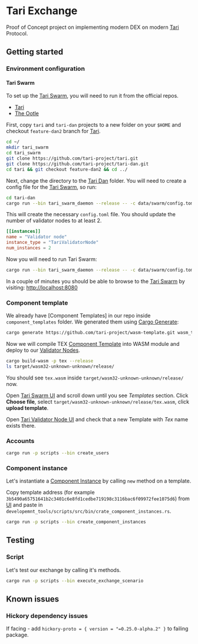 # Tari Exchange

Proof of Concept project on implementing modern DEX on modern [Tari]() Protocol.

## Getting started

### Environment configuration

#### Tari Swarm

To set up the [Tari Swarm](), you will need to run it from the official repos.

* [Tari](https://github.com/tari-project/tari)
* [The Ootle](https://github.com/tari-project/tari-dan)

First, copy `tari` and `tari-dan` projects to a new folder on your `$HOME` and checkout `feature-dan2` branch for [Tari]().

```bash
cd ~/
mkdir tari_swarm
cd tari_swarm
git clone https://github.com/tari-project/tari.git
git clone https://github.com/tari-project/tari-dan.git
cd tari && git checkout feature-dan2 && cd ../
```

Next, change the directory to the [Tari Dan]() folder. You will need to create a config file for the [Tari Swarm](), so run:

```bash
cd tari-dan
cargo run --bin tari_swarm_daemon --release -- -c data/swarm/config.toml init
```

This will create the necessary `config.toml` file.
You should update the number of validator nodes to at least 2.

```toml
[[instances]]
name = "Validator node"
instance_type = "TariValidatorNode"
num_instances = 2
```

Now you will need to run Tari Swarm:

```bash
cargo run --bin tari_swarm_daemon --release -- -c data/swarm/config.toml start
```
In a couple of minutes you should be able to browse to the [Tari Swarm]() by visiting: [http://localhost:8080](http://localhost:8080)

### Component template

We already have [Component Templates] in our repo inside `component_templates` folder. 
We generated them using [Cargo Generate](https://cargo-generate.github.io/cargo-generate/):

```bash
cargo generate https://github.com/tari-project/wasm-template.git wasm_templates/fungible
```

Now we will compile TEX [Component Template]() into WASM module and deploy to our [Validator Nodes]().

```bash
cargo build-wasm -p tex --release
ls target/wasm32-unknown-unknown/release/
```

You should see `tex.wasm` inside `target/wasm32-unknown-unknown/release/` now.

Open [Tari Swarm UI](http://localhost:8080) and scroll down until you see *Templates* section.
Click **Choose file**, select `target/wasm32-unknown-unknown/release/tex.wasm`, click **upload template**.

Open [Tari Validator Node UI](http://localhost:12005/templates) and check that a new Template with *Tex* name exists there.

### Accounts

```bash
cargo run -p scripts --bin create_users
```

### Component instance

Let's instantiate a [Component Instance]() by calling `new` method on a template.

Copy template address (for example `3b5490a65751641b2c3401c6e8fd1cedbe719198c3116bac6f09972fee1075d6`) from
[UI](http://localhost:12005/templates) and paste in `developemnt_tools/scripts/src/bin/crate_component_instances.rs`.

```bash
cargo run -p scripts --bin create_component_instances
```

## Testing

### Script

Let's test our exchange by calling it's methods.


```bash
cargo run -p scripts --bin execute_exchange_scenario
```

## Known issues

### Hickory dependency issues

If facing - add `hickory-proto = { version = "=0.25.0-alpha.2" }` to failing package.
